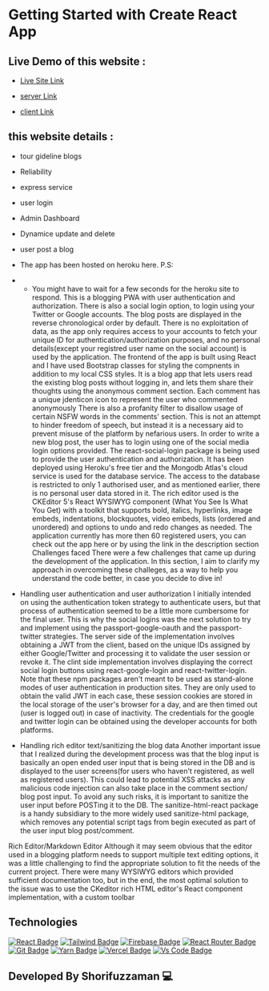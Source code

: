 # Getting Started with Create React App
## Live Demo of this website :

- [Live Site Link](https://naughty-rosalind-5d9541.netlify.app/)


- [server Link](https://github.com/Shorifzaman/blog-server/)
- [client Link](https://github.com/Shorifzaman/blog-client-travelmate/)



##  this website details :

- tour gideline blogs
- Reliability
- express service
- user login 
- Admin Dashboard
- Dynamice update and delete 
- user post a blog 
- The app has been hosted on heroku here. P.S: 
- - You might have to wait for a few seconds for the heroku site to respond.
This is a blogging PWA with user authentication and authorization. There is also a social login option, to login using your Twitter or Google accounts. The blog posts are displayed in the reverse chronological order by default.
There is no exploitation of data, as the app only requires access to your accounts to fetch your unique ID for authentication/authorization purposes, and no personal details(except your registred user name on the social account) is used by the application.
The frontend of the app is built using React and I have used Bootstrap classes for styling the compnents in addition to my local CSS styles.
It is a blog app that lets users read the existing blog posts without logging in, and lets them share their thoughts using the anonymous comment section.
Each comment has a unique jdenticon icon to represent the user who commented anonymously
There is also a profanity filter to disallow usage of certain NSFW words in the comments' section. This is not an attempt to hinder freedom of speech, but instead it is a necessary aid to prevent misuse of the platform by nefarious users.
In order to write a new blog post, the user has to login using one of the social media login options provided. The react-social-login package is being used to provide the user authentication and authorization.
It has been deployed using Heroku's free tier and the Mongodb Atlas's cloud service is used for the database service. The access to the database is restricted to only 1 authorised user, and as mentioned earlier, there is no personal user data stored in it.
The rich editor used is the CKEditor 5's React WYSIWYG component (What You See Is What You Get) with a toolkit that supports bold, italics, hyperlinks, image embeds, indentations, blockquotes, video embeds, lists (ordered and unordered) and options to undo and redo changes as needed.
The application currently has more then 60 registered users, you can check out the app here or by using the link in the description section
Challenges faced
There were a few challenges that came up during the development of the application. In this section, I aim to clarify my approach in overcoming these challeges, as a way to help you understand the code better, in case you decide to dive in!

- Handling user authentication and user authorization
I initially intended on using the authentication token strategy to authenticate users, but that process of authentication seemed to be a little more cumbersome for the final user. This is why the social logins was the next solution to try and implement using the passport-google-oauth and the passport-twitter strategies. The server side of the implementation involves obtaining a JWT from the client, based on the unique IDs assigned by either Google/Twitter and processing it to validate the user session or revoke it. The clint side implementation involves displaying the correct social login buttons using react-google-login and react-twitter-login. Note that these npm packages aren't meant to be used as stand-alone modes of user authentication in production sites. They are only used to obtain the valid JWT in each case, these session cookies are stored in the local storage of the user's browser for a day, and are then timed out (user is logged out) in case of inactivity. The credentials for the google and twitter login can be obtained using the developer accounts for both platforms.

- Handling rich editor text/sanitizing the blog data
Another important issue that I realized during the development process was that the blog input is basically an open ended user input that is being stored in the DB and is displayed to the user screens(for users who haven't registered, as well as registered users). This could lead to potential XSS attacks as any malicious code injection can also take place in the comment section/ blog post input. To avoid any such risks, it is important to sanitize the user input before POSTing it to the DB. The sanitize-html-react package is a handy subsidiary to the more widely used sanitize-html package, which removes any potential script tags from begin executed as part of the user input blog post/comment.

Rich Editor/Markdown Editor
Although it may seem obvious that the editor used in a blogging platform needs to support multiple text editing options, it was a little challenging to find the appropriate solution to fit the needs of the current project. There were many WYSIWYG editors which provided sufficient documentation too, but in the end, the most optimal solution to the issue was to use the CKeditor rich HTML editor's React component implementation, with a custom toolbar


## Technologies

[![React Badge](https://img.shields.io/badge/React-20232A?style=for-the-badge&logo=react&logoColor=61DAFB)](https://github.com/shorifzaman)
[![Tailwind Badge](https://img.shields.io/badge/Tailwind_CSS-38B2AC?style=for-the-badge&logo=tailwind-css&logoColor=white)](https://github.com/shorifzaman)
[![Firebase Badge](https://img.shields.io/badge/Firebase-FFCB2B?style=for-the-badge&logo=firebase&logoColor=white)](https://github.com/shorifzaman)
[![React Router Badge](https://img.shields.io/badge/React_Router-CA4245?style=for-the-badge&logo=react-router&logoColor=white)](https://github.com/shorifzaman)
[![Git Badge](https://img.shields.io/badge/git-f34f29?style=for-the-badge&logo=git&logoColor=white)](https://github.com/shorifzaman)
[![Yarn Badge](https://img.shields.io/badge/yarn-0078D6?style=for-the-badge&logo=yarn&logoColor=white)](https://github.com/shorifzaman)
[![Vercel Badge](https://img.shields.io/badge/vercel-000?style=for-the-badge&logo=vercel&logoColor=white)](https://github.com/shorifzaman)
[![Vs Code Badge](https://img.shields.io/badge/Visual_Studio_Code-0078D6?style=for-the-badge&logo=visualstudiocode&logoColor=white)](https://github.com/shorifzaman)

##  Developed By Shorifuzzaman 💻